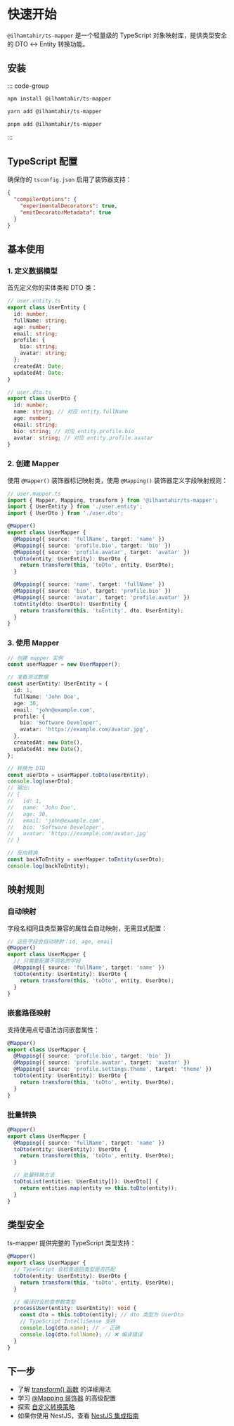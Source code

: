 # 快速开始

`@ilhamtahir/ts-mapper` 是一个轻量级的 TypeScript 对象映射库，提供类型安全的 DTO ↔ Entity 转换功能。

## 安装

::: code-group

```bash [npm]
npm install @ilhamtahir/ts-mapper
```

```bash [yarn]
yarn add @ilhamtahir/ts-mapper
```

```bash [pnpm]
pnpm add @ilhamtahir/ts-mapper
```

:::

## TypeScript 配置

确保你的 `tsconfig.json` 启用了装饰器支持：

```json
{
  "compilerOptions": {
    "experimentalDecorators": true,
    "emitDecoratorMetadata": true
  }
}
```

## 基本使用

### 1. 定义数据模型

首先定义你的实体类和 DTO 类：

```typescript
// user.entity.ts
export class UserEntity {
  id: number;
  fullName: string;
  age: number;
  email: string;
  profile: {
    bio: string;
    avatar: string;
  };
  createdAt: Date;
  updatedAt: Date;
}

// user.dto.ts
export class UserDto {
  id: number;
  name: string; // 对应 entity.fullName
  age: number;
  email: string;
  bio: string; // 对应 entity.profile.bio
  avatar: string; // 对应 entity.profile.avatar
}
```

### 2. 创建 Mapper

使用 `@Mapper()` 装饰器标记映射类，使用 `@Mapping()` 装饰器定义字段映射规则：

```typescript
// user.mapper.ts
import { Mapper, Mapping, transform } from '@ilhamtahir/ts-mapper';
import { UserEntity } from './user.entity';
import { UserDto } from './user.dto';

@Mapper()
export class UserMapper {
  @Mapping({ source: 'fullName', target: 'name' })
  @Mapping({ source: 'profile.bio', target: 'bio' })
  @Mapping({ source: 'profile.avatar', target: 'avatar' })
  toDto(entity: UserEntity): UserDto {
    return transform(this, 'toDto', entity, UserDto);
  }

  @Mapping({ source: 'name', target: 'fullName' })
  @Mapping({ source: 'bio', target: 'profile.bio' })
  @Mapping({ source: 'avatar', target: 'profile.avatar' })
  toEntity(dto: UserDto): UserEntity {
    return transform(this, 'toEntity', dto, UserEntity);
  }
}
```

### 3. 使用 Mapper

```typescript
// 创建 mapper 实例
const userMapper = new UserMapper();

// 准备测试数据
const userEntity: UserEntity = {
  id: 1,
  fullName: 'John Doe',
  age: 30,
  email: 'john@example.com',
  profile: {
    bio: 'Software Developer',
    avatar: 'https://example.com/avatar.jpg',
  },
  createdAt: new Date(),
  updatedAt: new Date(),
};

// 转换为 DTO
const userDto = userMapper.toDto(userEntity);
console.log(userDto);
// 输出:
// {
//   id: 1,
//   name: 'John Doe',
//   age: 30,
//   email: 'john@example.com',
//   bio: 'Software Developer',
//   avatar: 'https://example.com/avatar.jpg'
// }

// 反向转换
const backToEntity = userMapper.toEntity(userDto);
console.log(backToEntity);
```

## 映射规则

### 自动映射

字段名相同且类型兼容的属性会自动映射，无需显式配置：

```typescript
// 这些字段会自动映射：id, age, email
@Mapper()
export class UserMapper {
  // 只需要配置不同名的字段
  @Mapping({ source: 'fullName', target: 'name' })
  toDto(entity: UserEntity): UserDto {
    return transform(this, 'toDto', entity, UserDto);
  }
}
```

### 嵌套路径映射

支持使用点号语法访问嵌套属性：

```typescript
@Mapper()
export class UserMapper {
  @Mapping({ source: 'profile.bio', target: 'bio' })
  @Mapping({ source: 'profile.avatar', target: 'avatar' })
  @Mapping({ source: 'profile.settings.theme', target: 'theme' })
  toDto(entity: UserEntity): UserDto {
    return transform(this, 'toDto', entity, UserDto);
  }
}
```

### 批量转换

```typescript
@Mapper()
export class UserMapper {
  @Mapping({ source: 'fullName', target: 'name' })
  toDto(entity: UserEntity): UserDto {
    return transform(this, 'toDto', entity, UserDto);
  }

  // 批量转换方法
  toDtoList(entities: UserEntity[]): UserDto[] {
    return entities.map(entity => this.toDto(entity));
  }
}
```

## 类型安全

ts-mapper 提供完整的 TypeScript 类型支持：

```typescript
@Mapper()
export class UserMapper {
  // TypeScript 会检查返回类型是否匹配
  toDto(entity: UserEntity): UserDto {
    return transform(this, 'toDto', entity, UserDto);
  }

  // 编译时会检查参数类型
  processUser(entity: UserEntity): void {
    const dto = this.toDto(entity); // dto 类型为 UserDto
    // TypeScript IntelliSense 支持
    console.log(dto.name); // ✅ 正确
    console.log(dto.fullName); // ❌ 编译错误
  }
}
```

## 下一步

- 了解 [transform() 函数](./transform) 的详细用法
- 学习 [@Mapping 装饰器](./mapping) 的高级配置
- 探索 [自定义转换策略](./custom-strategy)
- 如果你使用 NestJS，查看 [NestJS 集成指南](../nest/getting-started)
